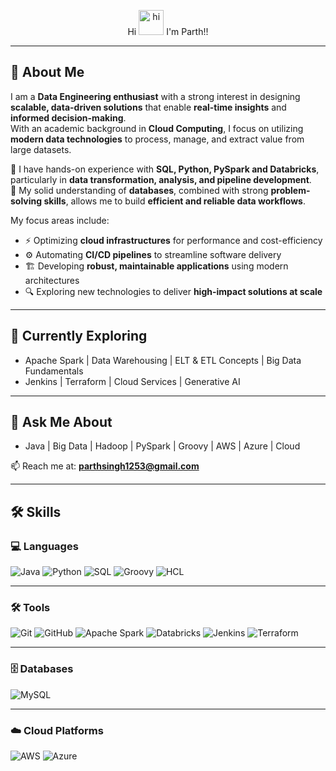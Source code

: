 <p align="center">
  Hi
  <img src="https://media.tenor.com/Wx9IEmZZXSoAAAAi/hi.gif" alt="hi" width="40" height="40">
  I'm Parth!!
</p>

---

## 🚀 About Me

I am a **Data Engineering enthusiast** with a strong interest in designing **scalable, data-driven solutions** that enable **real-time insights** and **informed decision-making**.  
With an academic background in **Cloud Computing**, I focus on utilizing **modern data technologies** to process, manage, and extract value from large datasets.  

🔹 I have hands-on experience with **SQL, Python, PySpark and Databricks**, particularly in **data transformation, analysis, and pipeline development**.  
🔹 My solid understanding of **databases**, combined with strong **problem-solving skills**, allows me to build **efficient and reliable data workflows**.  

My focus areas include:
- ⚡ Optimizing **cloud infrastructures** for performance and cost-efficiency  
- ⚙️ Automating **CI/CD pipelines** to streamline software delivery  
- 🏗️ Developing **robust, maintainable applications** using modern architectures  
- 🔍 Exploring new technologies to deliver **high-impact solutions at scale**  

---

## 🌱 Currently Exploring
- Apache Spark | Data Warehousing | ELT & ETL Concepts | Big Data Fundamentals  
- Jenkins | Terraform | Cloud Services | Generative AI  

---

## 💬 Ask Me About
- Java | Big Data | Hadoop | PySpark | Groovy | AWS | Azure | Cloud  

📫 Reach me at: [**parthsingh1253@gmail.com**](mailto:parthsingh1253@gmail.com)  

---

## 🛠️ Skills

### 💻 Languages
![Java](https://img.shields.io/badge/-Java-007396?style=flat&logo=openjdk&logoColor=white)
![Python](https://img.shields.io/badge/-Python-3776AB?style=flat&logo=python&logoColor=white)
![SQL](https://img.shields.io/badge/-SQL-336791?style=flat&logo=postgresql&logoColor=white)
![Groovy](https://img.shields.io/badge/-Groovy-4298B8?style=flat&logo=apache-groovy&logoColor=white)
![HCL](https://img.shields.io/badge/-HashiCorp%20HCL-7B42BC?style=flat&logo=hashicorp&logoColor=white)

---

### 🛠️ Tools
![Git](https://img.shields.io/badge/-Git-F05032?style=flat&logo=git&logoColor=white)
![GitHub](https://img.shields.io/badge/-GitHub-181717?style=flat&logo=github&logoColor=white)
![Apache Spark](https://img.shields.io/badge/-Apache%20Spark-E25A1C?style=flat&logo=apachespark&logoColor=white)
![Databricks](https://img.shields.io/badge/-Databricks-FF3621?style=flat&logo=databricks&logoColor=white)
![Jenkins](https://img.shields.io/badge/-Jenkins-D24939?style=flat&logo=jenkins&logoColor=white)
![Terraform](https://img.shields.io/badge/-Terraform-7B42BC?style=flat&logo=terraform&logoColor=white)

---

### 🗄️ Databases
![MySQL](https://img.shields.io/badge/-MySQL-4479A1?style=flat&logo=mysql&logoColor=white)

---

### ☁️ Cloud Platforms
![AWS](https://img.shields.io/badge/-AWS-FF9900?style=flat&logo=amazon-aws&logoColor=white)
![Azure](https://img.shields.io/badge/-Azure-0078D4?style=flat&logo=microsoft-azure&logoColor=white)


 
